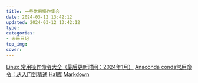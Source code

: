 ```yaml
---
title: 一些常用操作集合
date: 2024-03-12 13:42:12
updated: 2024-03-12 13:42:12
type:
categories:
- 未来日记
top_img:
cover: 
---
```

[Linux 常用操作命令大全（最后更新时间：2024年1月）](https://blog.csdn.net/m0_46422300/article/details/104645072)
[Anaconda conda常用命令：从入门到精通](https://blog.csdn.net/chenxy_bwave/article/details/119996001)
[Hal库](https://www.cnblogs.com/startrack/p/16831402.html)
[Markdown](https://markdown.com.cn/basic-syntax/)